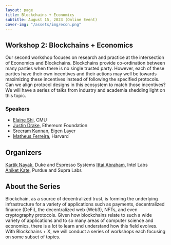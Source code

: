 ```yaml
---
layout: page
title: Blockchains + Economics
subtitle: August 15, 2023 (Online Event)
cover-img: "/assets/img/econ.png"
---
```

   
## Workshop 2: Blockchains + Economics
    
Our second workshop focuses on research and practice at the intersection of Economics and Blockchains. Blockchains provide co-ordination between many parties when there is no single trusted party. However, each of these parties have their own incentives and their actions may well be towards maximizing these incentives instead of following the specified protocols. Can we align protocol designs in this ecosystem to match those incentives? We will have a series of talks from industry and academia shedding light on this topic.

### Speakers
- [Elaine Shi](http://elaineshi.com/), CMU
- [Justin Drake](https://twitter.com/drakefjustin?), Ethereum Foundation
- [Sreeram Kannan](https://www.eigenlayer.xyz/about), Eigen Layer
- [Matheus Ferreira](https://matheusvxf.github.io/), Harvard

## Organizers

[Kartik Nayak](https://users.cs.duke.edu/~kartik/), Duke and Espresso Systems
[Ittai Abraham](https://decentralizedthoughts.github.io/about-ittai/), Intel Labs    
[Aniket Kate](https://www.cs.purdue.edu/homes/akate/), Purdue and Supra Labs

## About the Series

Blockchain, as a source of decentralized trust, is forming the underlying infrastructure for a variety of applications such as payments, decentralized finance (DeFi), the decentralized web (Web3), NFTs, and even cryptography protocols. Given how blockchains relate to such a wide variety of applications and to so many areas of computer science and economics, there is a lot to learn and understand how this field evolves. With Blockchains + X, we will conduct a series of workshops each focusing on some subset of topics.

